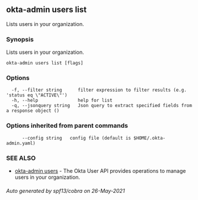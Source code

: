 ## okta-admin users list

Lists users in your organization.

### Synopsis

Lists users in your organization.

```
okta-admin users list [flags]
```

### Options

```
  -f, --filter string      filter expression to filter results (e.g. 'status eq \"ACTIVE\"')
  -h, --help               help for list
  -q, --jsonquery string   Json query to extract specified fields from a response object ()
```

### Options inherited from parent commands

```
      --config string   config file (default is $HOME/.okta-admin.yaml)
```

### SEE ALSO

* [okta-admin users](okta-admin_users.md)	 - The Okta User API provides operations to manage users in your organization.

###### Auto generated by spf13/cobra on 26-May-2021
